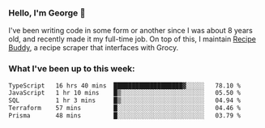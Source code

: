 ### Hello, I'm George 👋

I've been writing code in some form or another since I was about 8 years old, and recently made it my full-time job. On top of this, I maintain [Recipe Buddy](https://github.com/georgegebbett/recipe-buddy), a recipe scraper that interfaces with Grocy.  

<!--
**georgegebbett/georgegebbett** is a ✨ _special_ ✨ repository because its `README.md` (this file) appears on your GitHub profile.

Here are some ideas to get you started:

- 🔭 I’m currently working on ...
- 🌱 I’m currently learning ...
- 👯 I’m looking to collaborate on ...
- 🤔 I’m looking for help with ...
- 💬 Ask me about ...
- 📫 How to reach me: ...
- 😄 Pronouns: ...
- ⚡ Fun fact: ...
-->

### What I've been up to this week:
<!--START_SECTION:waka-->

```txt
TypeScript   16 hrs 40 mins  ███████████████████▓░░░░░   78.10 %
JavaScript   1 hr 10 mins    █▒░░░░░░░░░░░░░░░░░░░░░░░   05.50 %
SQL          1 hr 3 mins     █▒░░░░░░░░░░░░░░░░░░░░░░░   04.94 %
Terraform    57 mins         █░░░░░░░░░░░░░░░░░░░░░░░░   04.46 %
Prisma       48 mins         █░░░░░░░░░░░░░░░░░░░░░░░░   03.79 %
```

<!--END_SECTION:waka-->
